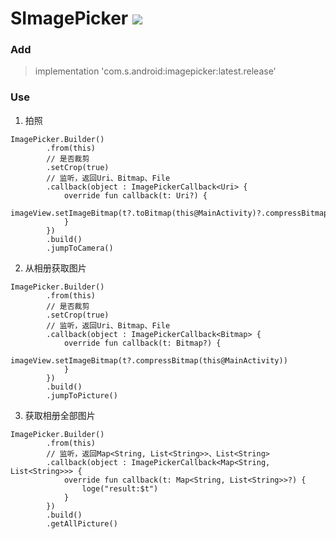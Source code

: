 # SImagePicker [![](https://img.shields.io/bintray/v/shuaijianwen/android/imagepicker.svg)](https://jcenter.bintray.com/com/s/android/imagepicker/)

### Add

> implementation 'com.s.android:imagepicker:latest.release'

### Use

1.  拍照

```
ImagePicker.Builder()
        .from(this)
        // 是否裁剪
        .setCrop(true)
        // 监听，返回Uri、Bitmap、File
        .callback(object : ImagePickerCallback<Uri> {
            override fun callback(t: Uri?) {
                imageView.setImageBitmap(t?.toBitmap(this@MainActivity)?.compressBitmap(this@MainActivity))
            }
        })
        .build()
        .jumpToCamera()
```
2.  从相册获取图片
```
ImagePicker.Builder()
        .from(this)
        // 是否裁剪
        .setCrop(true)
        // 监听，返回Uri、Bitmap、File
        .callback(object : ImagePickerCallback<Bitmap> {
            override fun callback(t: Bitmap?) {
                imageView.setImageBitmap(t?.compressBitmap(this@MainActivity))
            }
        })
        .build()
        .jumpToPicture()
```
3.  获取相册全部图片
```
ImagePicker.Builder()
        .from(this)
        // 监听，返回Map<String, List<String>>、List<String>
        .callback(object : ImagePickerCallback<Map<String, List<String>>> {
            override fun callback(t: Map<String, List<String>>?) {
                loge("result:$t")
            }
        })
        .build()
        .getAllPicture()
```
